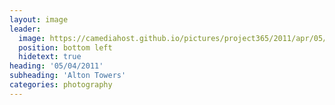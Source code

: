 ```yaml
---
layout: image
leader:
  image: https://camediahost.github.io/pictures/project365/2011/apr/05/050411.jpg
  position: bottom left
  hidetext: true
heading: '05/04/2011'
subheading: 'Alton Towers'
categories: photography
---
```

